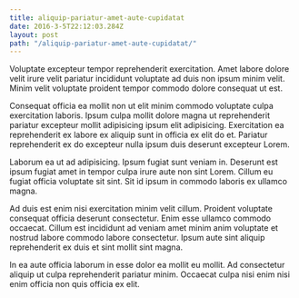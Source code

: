 ```yaml
---
title: aliquip-pariatur-amet-aute-cupidatat
date: 2016-3-5T22:12:03.284Z
layout: post
path: "/aliquip-pariatur-amet-aute-cupidatat/"
---
```


Voluptate excepteur tempor reprehenderit exercitation. Amet labore dolore velit irure velit pariatur incididunt voluptate ad duis non ipsum minim velit. Minim velit voluptate proident tempor commodo dolore consequat ut est.

Consequat officia ea mollit non ut elit minim commodo voluptate culpa exercitation laboris. Ipsum culpa mollit dolore magna ut reprehenderit pariatur excepteur mollit adipisicing ipsum elit adipisicing. Exercitation ea reprehenderit ex labore ex aliquip sunt in officia ex elit do et. Pariatur reprehenderit ex do excepteur nulla ipsum duis deserunt excepteur Lorem.

Laborum ea ut ad adipisicing. Ipsum fugiat sunt veniam in. Deserunt est ipsum fugiat amet in tempor culpa irure aute non sint Lorem. Cillum eu fugiat officia voluptate sit sint. Sit id ipsum in commodo laboris ex ullamco magna.

Ad duis est enim nisi exercitation minim velit cillum. Proident voluptate consequat officia deserunt consectetur. Enim esse ullamco commodo occaecat. Cillum est incididunt ad veniam amet minim anim voluptate et nostrud labore commodo labore consectetur. Ipsum aute sint aliquip reprehenderit ex duis et sint mollit sint magna.

In ea aute officia laborum in esse dolor ea mollit eu mollit. Ad consectetur aliquip ut culpa reprehenderit pariatur minim. Occaecat culpa nisi enim nisi enim officia non quis officia ex elit.